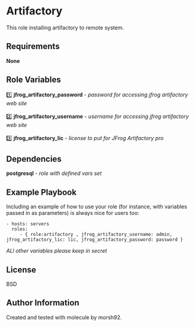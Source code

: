 Artifactory
=========

This role installing artifactory to remote system.

Requirements
------------

**None**

Role Variables
--------------

:one: **jfrog_artifactory_password**  - *password for accessing jfrog artifactory web site* <br>
</br>
:two: **jfrog_artifactory_username**  - *username for accessing jfrog artifactory web site* <br>
</br>
:three: **jfrog_artifactory_lic**     - *license to put for JFrog Artifactory pro*

Dependencies
------------

**postgresql**  - *role with defined vars set*

Example Playbook
----------------

Including an example of how to use your role (for instance, with variables passed in as parameters) is always nice for users too:

    - hosts: servers
      roles:
         - { role:artifactory , jfrog_artifactory_username: admin, jfrog_artifactory_lic: lic, jfrog_artifactory_password: password }

*ALl other variables please keep in secret*

License
-------

BSD

Author Information
------------------

Created and tested with molecule by morsh92.
